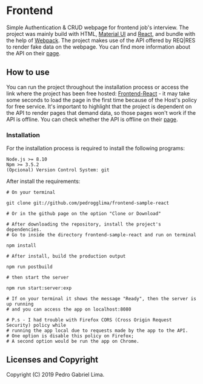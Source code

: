 Frontend
========

Simple Authentication & CRUD webpage for frontend job's interview. The project was mainly build with HTML, [Material UI](https://material-ui.com/) and [React](https://reactjs.org/), and bundle with the help of [Webpack](https://webpack.js.org/). The project makes use of the API offered by REQ|RES to render fake data on the webpage. You can find more information about the API on their [page](https://reqres.in/).

## How to use

You can run the project throughout the installation process or access the link where the project has been free hosted: [Frontend-React](https://frontend-sample-react.herokuapp.com/) - it may take some seconds to load the page in the first time because of the Host's policy for free service. It's important to highlight that the project is dependent on the API to render pages that demand data, so those pages won't work if the API is offline. You can check whether the API is offline on their [page](https://reqres.in/).

### Installation

For the installation process is required to install the following programs:

```
Node.js >= 8.10
Npm >= 3.5.2
(Opcional) Version Control System: git
```

After install the requirements:

```
# On your terminal

git clone git://github.com/pedrogglima/frontend-sample-react

# Or in the github page on the option "Clone or Download"

# After downloading the repository, install the project's dependencies.
# Go to inside the directory frontend-sample-react and run on terminal

npm install

# After install, build the production output

npm run postbuild

# then start the server

npm run start:server:exp

# If on your terminal it shows the message "Ready", then the server is up running
# and you can access the app on localhost:8080

# P.s - I had trouble with Firefox CORS (Cross Origin Request Security) policy while
# running the app local due to requests made by the app to the API.
# One option is disable this policy on Firefox;
# A second option would be run the app on Chrome.

```

## Licenses and Copyright

Copyright (C) 2019 Pedro Gabriel Lima.  
